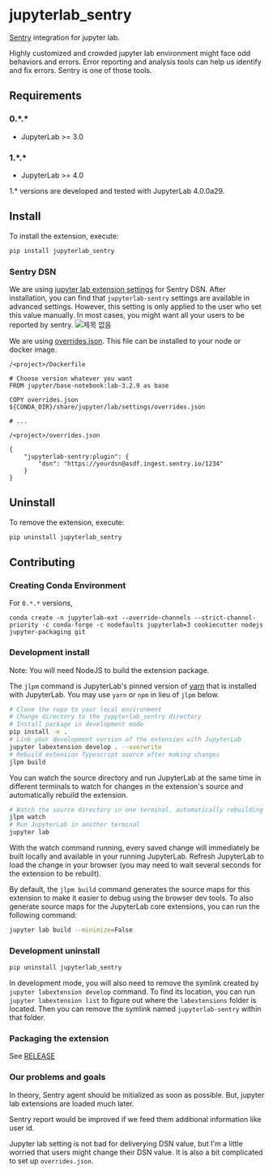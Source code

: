# jupyterlab_sentry

[Sentry](https://sentry.io/) integration for jupyter lab.

Highly customized and crowded jupyter lab environment might face odd behaviors and errors. Error reporting and analysis tools can help us identify and fix errors. Sentry is one of those tools. 



## Requirements

### 0.\*.\*

- JupyterLab >= 3.0

### 1.\*.\*

- JupyterLab >= 4.0

1.* versions are developed and tested with JupyterLab 4.0.0a29.

## Install

To install the extension, execute:

```bash
pip install jupyterlab_sentry
```

### Sentry DSN

We are using [jupyter lab extension settings](https://github.com/jupyterlab/extension-examples/tree/master/settings) for Sentry DSN.
After installation, you can find that `jupyterlab-sentry` settings are available in advanced settings.
However, this setting is only applied to the user who set this value manually.
In most cases, you might want all your users to be reported by sentry.
![제목 없음](https://user-images.githubusercontent.com/4434752/163006492-292a3572-10e1-4fcb-9acf-f0b1116580de.png)

We are using [overrides.json](https://jupyterlab.readthedocs.io/en/stable/user/directories.html#overrides-json). This file can be installed to your node or docker image.

`/<project>/Dockerfile`
``` 
# Choose version whatever you want
FROM jupyter/base-notebook:lab-3.2.9 as base

COPY overrides.json ${CONDA_DIR}/share/jupyter/lab/settings/overrides.json

# ...
```

`/<project>/overrides.json`
```
{
    "jupyterlab-sentry:plugin": {
        "dsn": "https://yourdsn@asdf.ingest.sentry.io/1234"
    }
}
```

## Uninstall

To remove the extension, execute:

```bash
pip uninstall jupyterlab_sentry
```


## Contributing

### Creating Conda Environment

For `0.*.*` versions,
```
conda create -n jupyterlab-ext --override-channels --strict-channel-priority -c conda-forge -c nodefaults jupyterlab=3 cookiecutter nodejs jupyter-packaging git
```

### Development install

Note: You will need NodeJS to build the extension package.

The `jlpm` command is JupyterLab's pinned version of
[yarn](https://yarnpkg.com/) that is installed with JupyterLab. You may use
`yarn` or `npm` in lieu of `jlpm` below.

```bash
# Clone the repo to your local environment
# Change directory to the jupyterlab_sentry directory
# Install package in development mode
pip install -e .
# Link your development version of the extension with JupyterLab
jupyter labextension develop . --overwrite
# Rebuild extension Typescript source after making changes
jlpm build
```

You can watch the source directory and run JupyterLab at the same time in different terminals to watch for changes in the extension's source and automatically rebuild the extension.

```bash
# Watch the source directory in one terminal, automatically rebuilding when needed
jlpm watch
# Run JupyterLab in another terminal
jupyter lab
```

With the watch command running, every saved change will immediately be built locally and available in your running JupyterLab. Refresh JupyterLab to load the change in your browser (you may need to wait several seconds for the extension to be rebuilt).

By default, the `jlpm build` command generates the source maps for this extension to make it easier to debug using the browser dev tools. To also generate source maps for the JupyterLab core extensions, you can run the following command:

```bash
jupyter lab build --minimize=False
```

### Development uninstall

```bash
pip uninstall jupyterlab_sentry
```

In development mode, you will also need to remove the symlink created by `jupyter labextension develop`
command. To find its location, you can run `jupyter labextension list` to figure out where the `labextensions`
folder is located. Then you can remove the symlink named `jupyterlab-sentry` within that folder.

### Packaging the extension

See [RELEASE](RELEASE.md)

### Our problems and goals

In theory, Sentry agent should be initialized as soon as possible. But, jupyter lab extensions are loaded much later. 

Sentry report would be improved if we feed them additional information like user id.

Jupyter lab setting is not bad for deliverying DSN value, but I'm a little worried that users might change their DSN value. It is also a bit complicated to set up `overrides.json`.

